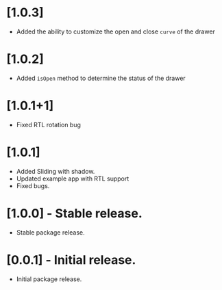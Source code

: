 # [1.0.3]

* Added the ability to customize the open and close `curve` of the drawer

# [1.0.2]

* Added `isOpen` method to determine the status of the drawer

# [1.0.1+1]
 
* Fixed RTL rotation bug 

# [1.0.1] 

* Added Sliding with shadow.
* Updated example app with RTL support
* Fixed bugs.

# [1.0.0] - Stable release.

* Stable package release.

# [0.0.1] - Initial release.

* Initial package release.
